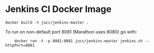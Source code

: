 # Jenkins CI Docker Image

	docker build -t jucc/jenkins-master .

To run on non-default port 8081 (Marathon uses 8080) go with:

        docker run -t -p 8081:8081 jucc/jenkins-master jenkins.sh --httpPort=8081

